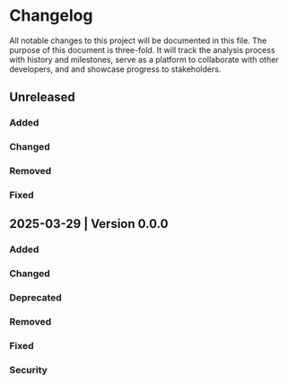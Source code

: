 # Changelog
All notable changes to this project will be documented in this file. The purpose of this document is three-fold. It will track the analysis process with history and milestones, serve as a platform to collaborate with other developers, and and showcase progress to stakeholders.

## Unreleased
### Added
### Changed
### Removed
### Fixed

## 2025-03-29 | Version 0.0.0 
### Added
### Changed
### Deprecated
### Removed
### Fixed
### Security
